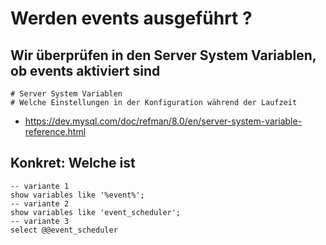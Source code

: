 # Werden events ausgeführt ? 

## Wir überprüfen in den Server System Variablen, ob events aktiviert sind 

```
# Server System Variablen
# Welche Einstellungen in der Konfiguration während der Laufzeit 

```

 * https://dev.mysql.com/doc/refman/8.0/en/server-system-variable-reference.html

## Konkret: Welche ist 

```
-- variante 1
show variables like '%event%';
-- variante 2
show variables like 'event_scheduler';
-- variante 3 
select @@event_scheduler 

```
